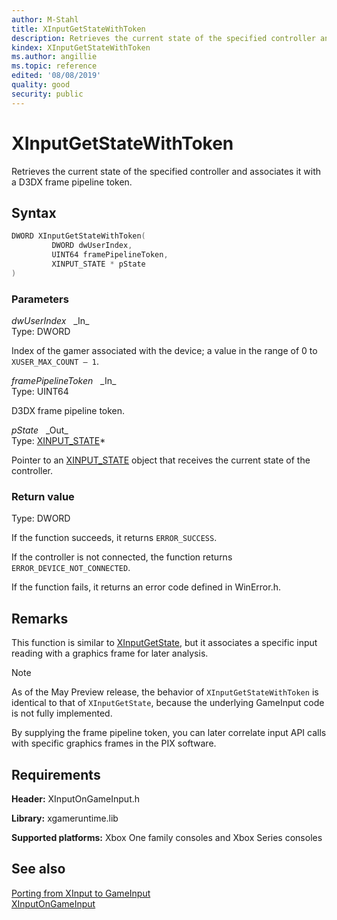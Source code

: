 ```yaml
---
author: M-Stahl
title: XInputGetStateWithToken
description: Retrieves the current state of the specified controller and associates it with a D3DX frame pipeline token.
kindex: XInputGetStateWithToken
ms.author: angillie
ms.topic: reference
edited: '08/08/2019'
quality: good
security: public
---
```


# XInputGetStateWithToken  

Retrieves the current state of the specified controller and associates it with a D3DX frame pipeline token.  

<a id="syntaxSection"></a> 

## Syntax  
  
```cpp
DWORD XInputGetStateWithToken(  
         DWORD dwUserIndex,  
         UINT64 framePipelineToken,  
         XINPUT_STATE * pState  
)  
```  
  
<a id="parametersSection"></a> 

### Parameters  
  
*dwUserIndex* &nbsp;&nbsp;\_In\_  
Type: DWORD  
  
Index of the gamer associated with the device; a value in the range of 0 to `XUSER_MAX_COUNT – 1`.  
  
*framePipelineToken* &nbsp;&nbsp;\_In\_  
Type: UINT64  
  
D3DX frame pipeline token.  
  
*pState* &nbsp;&nbsp;\_Out\_  
Type: [XINPUT_STATE](../structs/xinput_state.md)\*  
  
Pointer to an [XINPUT_STATE](../structs/xinput_state.md) object that receives the current state of the controller.    
  
<a id="retvalSection"></a> 

### Return value  

Type: DWORD
  
If the function succeeds, it returns `ERROR_SUCCESS`.  

If the controller is not connected, the function returns `ERROR_DEVICE_NOT_CONNECTED`.  

If the function fails, it returns an error code defined in WinError.h.  
  
<a id="remarksSection"></a> 

## Remarks  

This function is similar to [XInputGetState](xinputgetstate.md), but it associates a specific input reading with a graphics frame for later analysis. 
> [!NOTE]
> As of the May Preview release, the behavior of `XInputGetStateWithToken` is identical to that of `XInputGetState`, because the underlying GameInput code is not fully implemented. 

 By supplying the frame pipeline token, you can later correlate input API calls with specific graphics frames in the PIX software. 

<a id="requirementsSection"></a> 

## Requirements  
  
**Header:** XInputOnGameInput.h
  
**Library:** xgameruntime.lib
  
**Supported platforms:** Xbox One family consoles and Xbox Series consoles  
  
<a id="seealsoSection"></a> 

## See also  

[Porting from XInput to GameInput](../../../../input/porting/input-porting-xinput.md)  
[XInputOnGameInput](../xinputongameinput_members.md)  
  